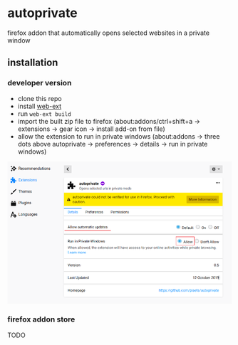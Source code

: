 # autoprivate

firefox addon that automatically opens selected websites in a private window

## installation

### developer version

* clone this repo
* install [web-ext](https://extensionworkshop.com/documentation/develop/getting-started-with-web-ext/)
* run `web-ext build` 
* import the built zip file to firefox (about:addons/ctrl+shift+a -> extensions -> gear icon -> install add-on from file)
* allow the extension to run in private windows (about:addons -> three dots above autoprivate -> preferences -> details -> run in private windows)

![](important.png)

### firefox addon store

TODO
